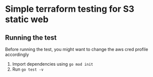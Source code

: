 # Simple terraform testing for S3 static web

## Running the test

Before running the test, you might want to change the aws cred profile accordingly

1. Import dependencies using `go mod init`
2. Run `go test -v`